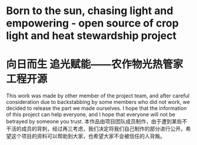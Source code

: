 # Born to the sun, chasing light and empowering - open source of crop light and heat stewardship project
# 向日而生 追光赋能——农作物光热管家工程开源

This work was made by other member of the project team, and after careful consideration due to backstabbing by some members who did not work, we decided to release the part we made ourselves. I hope that the information of this project can help everyone, and I hope that everyone will not be betrayed by someone you trust.
本作品由项目团队成员制作，由于遭到某些不干活的成员的背刺，经过再三考虑，我们决定将我们自己制作的部分进行公开。希望这个项目的资料可以帮助到大家，也希望大家不会被信任的人背叛。
